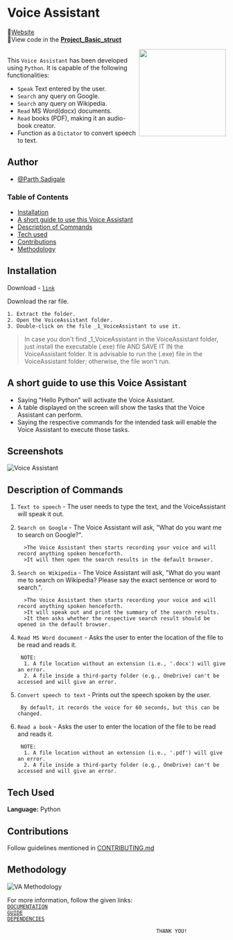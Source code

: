 # Voice Assistant
📑[Website](https://parth9028.github.io/Voice-assistant/)
<br>
🎇View code in the <b>[Project_Basic_struct](https://github.com/parth9028/Voice-assistant/tree/master/Project_Basic_struct)</b> <br>

[<img src="https://user-images.githubusercontent.com/92905626/155858792-9a217c3c-09dd-45ba-a952-f5799c0219d3.jpeg" height="200" align="right"/>](VA)
<br>
This `Voice Assistant` has been developed using `Python`. It is capable of the following functionalities:
- `Speak` Text entered by the user.
- `Search` any query on Google.
- `Search` any query on Wikipedia.
- `Read` MS Word(docx) documents.
- `Read` books (PDF), making it an audio-book creator.
- Function as a `Dictator` to convert speech to text.

## Author

- [@Parth Sadigale](https://github.com/parth9028)

### Table of Contents
- [Installation](#installation)
- [A short guide to use this Voice Assistant](#a-short-guide-to-use-this-voice-assistant)
- [Description of Commands](#description-of-commands)
- [Tech used](#tech-used)
- [Contributions](#contributions)
- [Methodology](#methodology)

## Installation
Download - [`link`](https://github.com/parth9028/Voice-Assistant/releases/tag/v1.0.0)

Download the rar file.

    1. Extract the folder.
    2. Open the VoiceAssistant folder.
    3. Double-click on the file _1_VoiceAssistant to use it.
> In case you don't find _1_VoiceAssistant in the VoiceAssistant folder, just install the executable (.exe) file AND SAVE IT IN the VoiceAssistant folder. It is advisable to run the (.exe) file in the VoiceAssistant folder; otherwise, the file won't run.
## A short guide to use this Voice Assistant 
- Saying "Hello Python" will activate the Voice Assistant.
- A table displayed on the screen will show the tasks that the Voice Assistant can perform.
- Saying the respective commands for the intended task will enable the Voice Assistant to execute those tasks.
## Screenshots

![Voice Assistant](https://user-images.githubusercontent.com/92905626/155857729-58a7751a-cb63-48ee-9df5-3a4ee4129a25.JPG)

## Description of Commands
1. `Text to speech` - The user needs to type the text, and the VoiceAssistant will speak it out.
2. `Search on Google` - The Voice Assistant will ask, "What do you want me to search on Google?". 
         
         >The Voice Assistant then starts recording your voice and will record anything spoken henceforth. 
         >It will then open the search results in the default browser.
3. `Search on Wikipedia` - The Voice Assistant will ask, "What do you want me to search on Wikipedia? Please say the exact sentence or word to search.". 
         
         >The Voice Assistant then starts recording your voice and will record anything spoken henceforth. 
         >It will speak out and print the summary of the search results.
         >It then asks whether the respective search result should be opened in the default browser.
        
4. `Read MS Word document` - Asks the user to enter the location of the file to be read and reads it.
        
        NOTE: 
         1. A file location without an extension (i.e., '.docx') will give an error.
         2. A file inside a third-party folder (e.g., OneDrive) can't be accessed and will give an error.

5. `Convert speech to text` - Prints out the speech spoken by the user.
        
        By default, it records the voice for 60 seconds, but this can be changed.

6. `Read a book` - Asks the user to enter the location of the file to be read and reads it.

        NOTE: 
         1. A file location without an extension (i.e., '.pdf') will give an error.
         2. A file inside a third-party folder (e.g., OneDrive) can't be accessed and will give an error.

## Tech Used

**Language:** Python

## Contributions 
Follow guidelines mentioned in [CONTRIBUTING.md](https://github.com/parth9028/Voice-Assistant/blob/master/CONTRIBUTING.md)

## Methodology
![VA Methodology](https://user-images.githubusercontent.com/92905626/155858712-c0274bc3-03c7-47de-bb7f-c4a2989144c6.JPG)

For more information, follow the given links: <BR>
     [`DOCUMENTATION`](https://github.com/parth9028/Voice-Assistant/blob/master/DOCUMENTATION.md) <br>
     [`GUIDE`](https://github.com/parth9028/Voice-Assistant/blob/master/GUIDE.md) <br>
     [`DEPENDENCIES`](https://github.com/parth9028/Voice-Assistant/blob/master/PRE-REQUISITES.md)<br>

                                                    THANK YOU!
